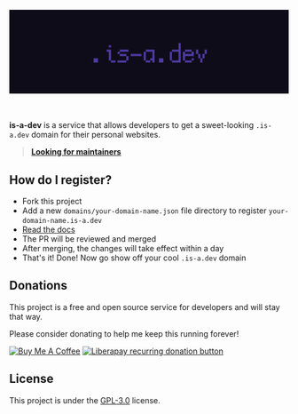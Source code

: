 ![is-a-dev banner](./media/banner.png)

<br />

**is-a-dev** is a service that allows developers to get a sweet-looking `.is-a.dev` domain for their personal websites.

> **[Looking for maintainers](https://github.com/is-a-dev/register/discussions/667)**


## How do I register?
* Fork this project
* Add a new `domains/your-domain-name.json` file directory to register `your-domain-name.is-a.dev`
* [Read the docs](./docs)
* The PR will be reviewed and merged
* After merging, the changes will take effect within a day
* That's it! Done! Now go show off your cool `.is-a.dev` domain



## Donations
This project is a free and open source service for developers and will stay that way.

Please consider donating to help me keep this running forever!

<a href="https://www.buymeacoffee.com/phenax" target="_blank"><img src="https://cdn.buymeacoffee.com/buttons/default-orange.png" alt="Buy Me A Coffee" height="28" width="119"></a>
<a href="https://liberapay.com/phenax" target="_blank"><img src="https://img.shields.io/badge/liberapay-donate-yellow.svg?style=for-the-badge" alt="Liberapay recurring donation button" /></a>



## License
This project is under the [GPL-3.0](./LICENSE) license.
